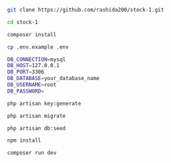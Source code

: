 ```bash
git clone https://github.com/rashida200/stock-1.git
```

```bash
cd stock-1
```

```bash
composer install
```

```bash
cp .env.example .env
```

```bash
DB_CONNECTION=mysql
DB_HOST=127.0.0.1
DB_PORT=3306
DB_DATABASE=your_database_name
DB_USERNAME=root
DB_PASSWORD=
```

```bash
php artisan key:generate
```

```bash
php artisan migrate
```

```bash
php artisan db:seed
```

```bash
npm install
```


```bash
composer run dev
```